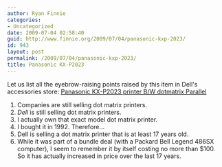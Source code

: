 ```yaml
---
author: Ryan Finnie
categories:
- Uncategorized
date: 2009-07-04 02:58:40
guid: http://www.finnie.org/2009/07/04/panasonic-kxp-2023/
id: 943
layout: post
permalink: /2009/07/04/panasonic-kxp-2023/
title: Panasonic KX-P2023
---
```

Let us list all the eyebrow-raising points raised by this item in Dell's accessories store: [Panasonic KX-P2023 printer B/W dotmatrix Parallel](http://accessories.us.dell.com/sna/productdetail.aspx?sku=650037-4&cs=04&c=us&l=en&dgc=SS&cid=27722&lid=628335)

  1. Companies are still selling dot matrix printers.
  2. _Dell_ is still selling dot matrix printers.
  3. I actually own that exact model dot matrix printer.
  4. I bought it in 1992. Therefore...
  5. Dell is selling a dot matrix printer that is at least 17 years old.
  6. While it was part of a bundle deal (with a Packard Bell Legend 486SX computer), I seem to remember it by itself costing no more than $100. So it has actually increased in price over the last 17 years.

